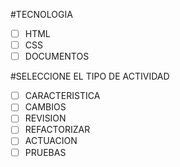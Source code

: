 #TECNOLOGIA

- [ ] HTML
- [ ] CSS
- [ ] DOCUMENTOS

#SELECCIONE EL TIPO DE ACTIVIDAD

- [ ] CARACTERISTICA
- [ ] CAMBIOS
- [ ] REVISION
- [ ] REFACTORIZAR
- [ ] ACTUACION
- [ ] PRUEBAS
